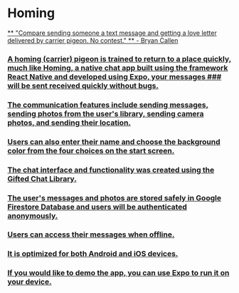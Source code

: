 # Homing
<a href = "./homingapp.mp4">
** "Compare sending someone a text message and getting a love letter delivered by carrier pigeon. No contest."
** - Bryan Callen

### A homing (carrier) pigeon is trained to return to a place quickly, much like Homing, a native chat app built using the framework React Native and developed using Expo, your messages ### will be sent received quickly without bugs.    
### The communication features include sending messages, sending photos from the user's library, sending camera photos, and sending their location.
### Users can also enter their name and choose the background color from the four choices on the start screen.
### The chat interface and functionality was created using the Gifted Chat Library.
### The user's messages and photos are stored safely in Google Firestore Database and users will be authenticated anonymously.
### Users can access their messages when offline.
### It is optimized for both Android and iOS devices.



### If you would like to demo the app, you can use Expo to run it on your device.  
 
